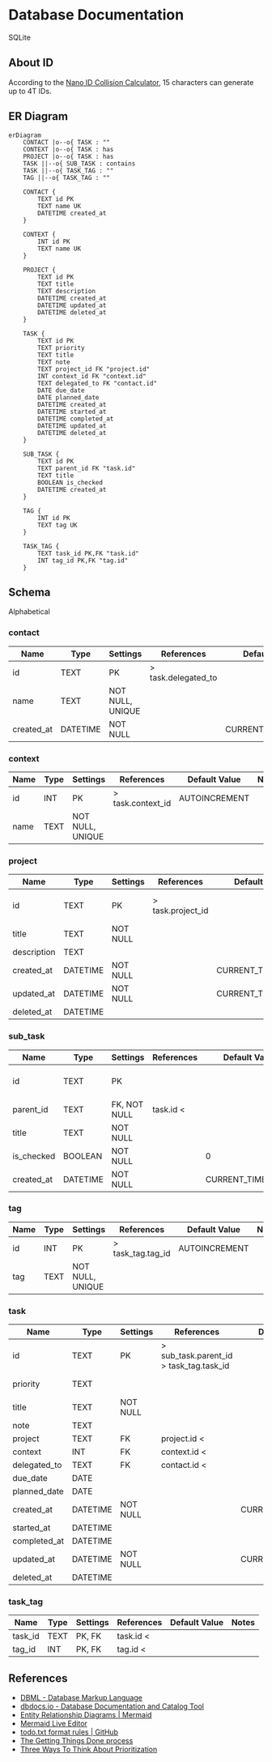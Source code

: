 # Database Documentation

SQLite

## About ID

According to the [Nano ID Collision Calculator](https://zelark.github.io/nano-id-cc/),
15 characters can generate up to 4T IDs.

## ER Diagram

```mermaid
erDiagram
    CONTACT |o--o{ TASK : ""
    CONTEXT |o--o{ TASK : has
    PROJECT |o--o{ TASK : has
    TASK ||--o{ SUB_TASK : contains
    TASK ||--o{ TASK_TAG : ""
    TAG ||--o{ TASK_TAG : ""

    CONTACT {
        TEXT id PK
        TEXT name UK
        DATETIME created_at
    }

    CONTEXT {
        INT id PK
        TEXT name UK
    }

    PROJECT {
        TEXT id PK
        TEXT title
        TEXT description
        DATETIME created_at
        DATETIME updated_at
        DATETIME deleted_at
    }

    TASK {
        TEXT id PK
        TEXT priority
        TEXT title
        TEXT note
        TEXT project_id FK "project.id"
        INT context_id FK "context.id"
        TEXT delegated_to FK "contact.id"
        DATE due_date
        DATE planned_date
        DATETIME created_at
        DATETIME started_at
        DATETIME completed_at
        DATETIME updated_at
        DATETIME deleted_at
    }

    SUB_TASK {
        TEXT id PK
        TEXT parent_id FK "task.id"
        TEXT title
        BOOLEAN is_checked
        DATETIME created_at
    }

    TAG {
        INT id PK
        TEXT tag UK
    }

    TASK_TAG {
        TEXT task_id PK,FK "task.id"
        INT tag_id PK,FK "tag.id"
    }
```

## Schema

Alphabetical

### contact

| Name       | Type     | Settings         | References          | Default Value     | Notes |
| ---------- | -------- | ---------------- | ------------------- | ----------------- | ----- |
| id         | TEXT     | PK               | > task.delegated_to |                   |       |
| name       | TEXT     | NOT NULL, UNIQUE |                     |                   |       |
| created_at | DATETIME | NOT NULL         |                     | CURRENT_TIMESTAMP |       |

### context

| Name | Type | Settings         | References        | Default Value | Notes |
| ---- | ---- | ---------------- | ----------------- | ------------- | ----- |
| id   | INT  | PK               | > task.context_id | AUTOINCREMENT |       |
| name | TEXT | NOT NULL, UNIQUE |                   |               |       |

### project

| Name        | Type     | Settings | References        | Default Value     | Notes                                |
| ----------- | -------- | -------- | ----------------- | ----------------- | ------------------------------------ |
| id          | TEXT     | PK       | > task.project_id |                   | Nano ID<br />CHECK(length(id) == 15) |
| title       | TEXT     | NOT NULL |                   |                   |                                      |
| description | TEXT     |          |                   |                   |                                      |
| created_at  | DATETIME | NOT NULL |                   | CURRENT_TIMESTAMP |                                      |
| updated_at  | DATETIME | NOT NULL |                   | CURRENT_TIMESTAMP |                                      |
| deleted_at  | DATETIME |          |                   |                   |                                      |

### sub_task

| Name       | Type     | Settings     | References | Default Value     | Notes                                |
| ---------- | -------- | ------------ | ---------- | ----------------- | ------------------------------------ |
| id         | TEXT     | PK           |            |                   | Nano ID<br />CHECK(length(id) == 15) |
| parent_id  | TEXT     | FK, NOT NULL | task.id <  |                   |                                      |
| title      | TEXT     | NOT NULL     |            |                   |                                      |
| is_checked | BOOLEAN  | NOT NULL     |            | 0                 |                                      |
| created_at | DATETIME | NOT NULL     |            | CURRENT_TIMESTAMP |                                      |

### tag

| Name | Type | Settings         | References        | Default Value | Notes |
| ---- | ---- | ---------------- | ----------------- | ------------- | ----- |
| id   | INT  | PK               | > task_tag.tag_id | AUTOINCREMENT |       |
| tag  | TEXT | NOT NULL, UNIQUE |                   |               |       |

### task

| Name         | Type     | Settings | References                                  | Default Value     | Notes                                |
| ------------ | -------- | -------- | ------------------------------------------- | ----------------- | ------------------------------------ |
| id           | TEXT     | PK       | > sub_task.parent_id<br/>> task_tag.task_id |                   | Nano ID<br />CHECK(length(id) == 15) |
| priority     | TEXT     |          |                                             |                   | CHECK(priority GLOB '[A-Z]')         |
| title        | TEXT     | NOT NULL |                                             |                   |                                      |
| note         | TEXT     |          |                                             |                   |                                      |
| project      | TEXT     | FK       | project.id <                                |                   |                                      |
| context      | INT      | FK       | context.id <                                |                   |                                      |
| delegated_to | TEXT     | FK       | contact.id <                                |                   |                                      |
| due_date     | DATE     |          |                                             |                   | deadline                             |
| planned_date | DATE     |          |                                             |                   |                                      |
| created_at   | DATETIME | NOT NULL |                                             | CURRENT_TIMESTAMP |                                      |
| started_at   | DATETIME |          |                                             |                   |                                      |
| completed_at | DATETIME |          |                                             |                   |                                      |
| updated_at   | DATETIME | NOT NULL |                                             | CURRENT_TIMESTAMP |                                      |
| deleted_at   | DATETIME |          |                                             |                   |                                      |

### task_tag

| Name    | Type | Settings | References | Default Value | Notes |
| ------- | ---- | -------- | ---------- | ------------- | ----- |
| task_id | TEXT | PK, FK   | task.id <  |               |       |
| tag_id  | INT  | PK, FK   | tag.id <   |               |       |

## References

- [DBML - Database Markup Language](https://dbml.dbdiagram.io/home/)
- [dbdocs.io - Database Documentation and Catalog Tool](https://dbdocs.io)
- [Entity Relationship Diagrams | Mermaid](https://mermaid.js.org/syntax/entityRelationshipDiagram.html)
- [Mermaid Live Editor](https://mermaid.live/)
- [todo.txt format rules | GitHub](https://github.com/todotxt/todo.txt?tab=readme-ov-file#todotxt-format-rules)
- [The Getting Things Done process](<https://prismic-io.s3.amazonaws.com/float-com/294d0abf-23a8-4475-adf2-045fc1ca6265_The+Getting+things+done+process+(1).png>)
- [Three Ways To Think About Prioritization](https://success.oregonstate.edu/sites/success.oregonstate.edu/files/LearningCorner/Tools/prioritize_-_3_methods_20.pdf)
